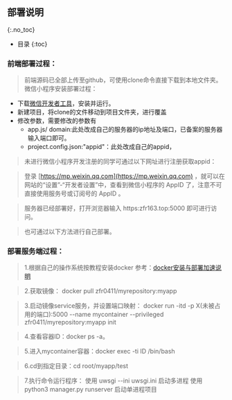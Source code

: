 ## 部署说明
{:.no_toc}

* 目录
{:toc}

### 前端部署过程：
> 前端源码已全部上传至github，可使用clone命令直接下载到本地文件夹。
  微信小程序安装部署过程：
* 下载[微信开发者工具](https://developers.weixin.qq.com/miniprogram/dev/devtools/download.html)，安装并运行。
* 新建项目，将clone的文件移动到项目文件夹，进行覆盖
* 修改参数，需要修改的参数有
  * app.js/ domain:此处改成自己的服务器的ip地址及端口，已备案的服务器输入端口即可。
  * project.config.json:"appid"：此处改成自己的appid，
> 未进行微信小程序开发注册的同学可通过以下网址进行注册获取appid：

> 登录 [https://mp.weixin.qq.com](https://mp.weixin.qq.com) ，就可以在网站的“设置”-“开发者设置”中，查看到微信小程序的 AppID 了，注意不可直接使用服务号或订阅号的 AppID 。

> 服务器已经部署好，打开浏览器输入 https:zfr163.top:5000 即可进行访问。

> 也可通过以下方法进行自己部署。

### 部署服务端过程：

> 1.根据自己的操作系统按教程安装docker 参考：[docker安装与部署加速说明](https://github.com/uml163/UML/blob/master/report/documents/Tech/16341023_docker.md)

> 2.获取镜像：
docker pull zfr0411/myrepository:myapp

> 3.启动镜像service服务，并设置端口映射：
docker run -itd -p X(未被占用的端口):5000 --name mycontainer --privileged zfr0411/myrepository:myapp init   

> 4.查看容器ID：docker ps -a。

> 5.进入mycontainer容器：docker exec -ti ID /bin/bash

> 6.cd到指定目录：cd root/myapp/test

> 7.执行命令运行程序：
  使用 uwsgi --ini uwsgi.ini 启动多进程
  使用 python3 manager.py runserver 启动单进程项目

